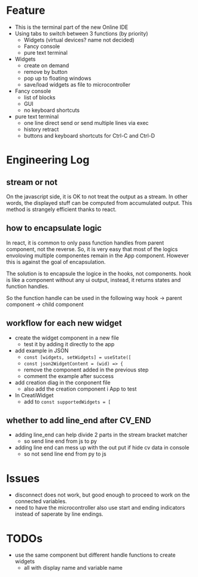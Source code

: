 # Feature
- This is the terminal part of the new Online IDE
- Using tabs to switch between 3 functions (by priority)
    - Widgets (virtual devices? name not decided)
    - Fancy console
    - pure text terminal
- Widgets
    - create on demand
    - remove by button
    - pop up to floating windows
    - save/load widgets as file to microcontroller
- Fancy console
    - list of blocks
    - GUI
    - no keyboard shortcuts
- pure text terminal
    - one line direct send or send multiple lines via exec
    - history retract
    - buttons and keyboard shortcuts for Ctrl-C and Ctrl-D

# Engineering Log

## stream or not
On the javascript side,
it is OK to not treat the output as a stream.
In other words, the displayed stuff can be computed from accumulated output.
This method is strangely efficient thanks to react.

## how to encapsulate logic
In react, it is common to only pass function handles from parent component, not the reverse.
So, it is very easy that most of the logics envoloving multiple componentes remain in the App component.
However this is against the goal of encapsulation.

The solution is to encapsule the logice in the hooks, not components.
hook is like a component without any ui output,
instead, it returns states and function handles.

So the function handle can be used in the following way
hook -> parent component -> child component

## workflow for each new widget
- create the widget component in a new file
    - test it by adding it directly to the app
- add example in JSON
    - `const [widgets, setWidgets] = useState([` 
    - `const json2WidgetContent = (wid) => {`
    - remove the component added in the previous step
    - comment the example after success
- add creation diag in the conponent file
    - also add the creation component i App to test
- In CreatiWidget
    - add to `const supportedWidgets = [`

## whether to add line_end after CV_END
- adding line_end can help divide 2 parts in the stream bracket matcher
    - so send line end from js to py
- adding line end can mess up with the out put if hide cv data in console
    - so not send line end from py to js

# Issues
- disconnect does not work, but good enough to proceed to work on the connected variables.
- need to have the microcontroller also use start and ending indicators instead of saperate by line endings.

# TODOs
- use the same component but different handle functions to create widgets
    - all with display name and variable name